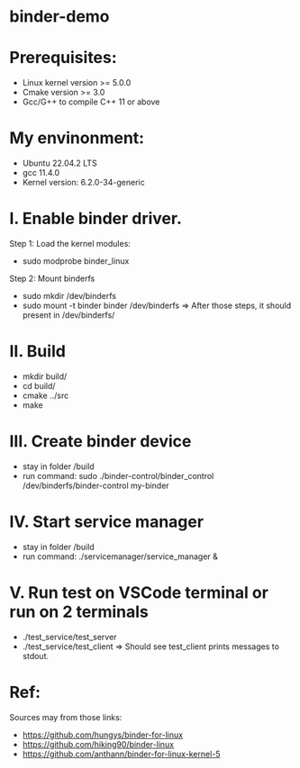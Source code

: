 # binder-demo

# Prerequisites:
- Linux kernel version >= 5.0.0
- Cmake version >= 3.0
- Gcc/G++ to compile C++ 11 or above

# My envinonment:
- Ubuntu 22.04.2 LTS
- gcc 11.4.0
- Kernel version: 6.2.0-34-generic

# I. Enable binder driver.
Step 1: Load the kernel modules:
- sudo modprobe binder_linux

Step 2: Mount binderfs
- sudo mkdir /dev/binderfs
- sudo mount -t binder binder /dev/binderfs
=> After those steps, it should present in /dev/binderfs/

# II. Build
- mkdir build/
- cd build/
- cmake ../src
- make

# III. Create binder device
- stay in folder /build
- run command: sudo ./binder-control/binder_control /dev/binderfs/binder-control my-binder

# IV. Start service manager
- stay in folder /build
- run command: ./servicemanager/service_manager &

# V. Run test on VSCode terminal or run on 2 terminals
- ./test_service/test_server
- ./test_service/test_client
=> Should see test_client prints messages to stdout.

# Ref:
Sources may from those links:
- https://github.com/hungys/binder-for-linux
- https://github.com/hiking90/binder-linux
- https://github.com/anthann/binder-for-linux-kernel-5
